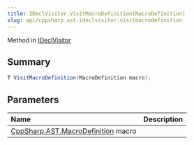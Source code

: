 ```yaml
---
title: IDeclVisitor.VisitMacroDefinition(MacroDefinition)
slug: api/cppsharp.ast.ideclvisitor.visitmacrodefinition
---
```

Method in [IDeclVisitor](/api/cppsharp/ast/ideclvisitor)

## Summary



```csharp
T VisitMacroDefinition(MacroDefinition macro);
```

## Parameters

|Name|Description|
|:---|:---|
|[CppSharp.AST.MacroDefinition](/api/cppsharp/ast/macrodefinition) macro||

